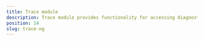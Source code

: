 ```yaml
---
title: Trace module
description: Trace module provides functionality for accessing diagnostic information about the application at runtime. This module can be used for debugging, and for obtaining detailed info about internal workings. 
position: 14
slug: trace-ng
---
```

